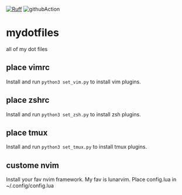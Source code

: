 [![Ruff](https://img.shields.io/endpoint?url=https://raw.githubusercontent.com/astral-sh/ruff/main/assets/badge/v2.json)](https://github.com/astral-sh/ruff)
![githubAction](https://github.com/github/docs/actions/workflows/main.yml/badge.svg)

# mydotfiles
all of my dot files

## place vimrc
Install and run `python3 set_vim.py` to install vim plugins.

## place zshrc
Install and run `python3 set_zsh.py` to install zsh plugins.

## place tmux
Install and run `python3 set_tmux.py` to install tmux plugins.

## custome nvim
Install your fav nvim framework. My fav is lunarvim.
Place config.lua in ~/.config/config.lua
